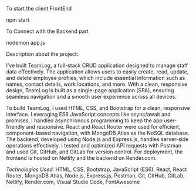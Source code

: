 To start the client FrontEnd 

npm start

To Connect with the Backend part

nodemon app.js


Description about the project: 

I’ve built TeamLog, a full-stack CRUD application designed to manage staff data effectively. The application allows users to easily create, read, update, and delete employee profiles, which include essential information such as names, contact details, work locations, and more. With a clean, responsive design, TeamLog is built as a single-page application (SPA), ensuring seamless navigation and a smooth user experience across all devices.

To build TeamLog, I used HTML, CSS, and Bootstrap for a clean, responsive interface. Leveraging ES6 JavaScript concepts like async/await and promises, I handled asynchronous programming to keep the app user-friendly and responsive. React and React Router were used for efficient, component-based navigation, with MongoDB Atlas as the NoSQL database. The backend, developed using Node.js and Express.js, handles server-side operations effectively. I tested and optimized API requests with Postman and used Git, GitHub, and GitLab for version control. For deployment, the frontend is hosted on Netlify and the backend on Render.com.

*Technologies Used:* HTML, CSS, Bootstrap, JavaScript (ES6), React, React Router, MongoDB Atlas, Node.js, Express.js, Postman, Git, GitHub, GitLab, Netlify, Render.com, Visual Studio Code, FontAwesome


